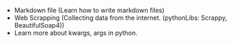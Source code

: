 + Markdown file (Learn how to write markdown files)
+ Web Scrapping (Collecting data from the internet. (pythonLibs: Scrappy, BeautifulSoap4))
+ Learn more about kwargs, args in python.